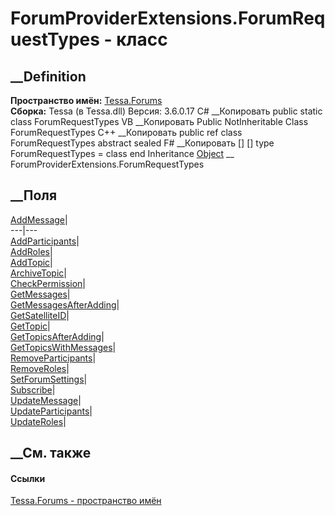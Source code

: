 # ForumProviderExtensions.ForumRequestTypes - класс
##  __Definition
 **Пространство имён:** [Tessa.Forums](N_Tessa_Forums.htm)  
 **Сборка:** Tessa (в Tessa.dll) Версия: 3.6.0.17
C# __Копировать
     public static class ForumRequestTypes
VB __Копировать
     Public NotInheritable Class ForumRequestTypes
C++ __Копировать
     public ref class ForumRequestTypes abstract sealed
F# __Копировать
     [<AbstractClassAttribute>]
    [<SealedAttribute>]
    type ForumRequestTypes = class end
Inheritance
    [Object](https://learn.microsoft.com/dotnet/api/system.object) __ ForumProviderExtensions.ForumRequestTypes
##  __Поля
[AddMessage](F_Tessa_Forums_ForumProviderExtensions_ForumRequestTypes_AddMessage.htm)|  
---|---  
[AddParticipants](F_Tessa_Forums_ForumProviderExtensions_ForumRequestTypes_AddParticipants.htm)|  
[AddRoles](F_Tessa_Forums_ForumProviderExtensions_ForumRequestTypes_AddRoles.htm)|  
[AddTopic](F_Tessa_Forums_ForumProviderExtensions_ForumRequestTypes_AddTopic.htm)|  
[ArchiveTopic](F_Tessa_Forums_ForumProviderExtensions_ForumRequestTypes_ArchiveTopic.htm)|  
[CheckPermission](F_Tessa_Forums_ForumProviderExtensions_ForumRequestTypes_CheckPermission.htm)|  
[GetMessages](F_Tessa_Forums_ForumProviderExtensions_ForumRequestTypes_GetMessages.htm)|  
[GetMessagesAfterAdding](F_Tessa_Forums_ForumProviderExtensions_ForumRequestTypes_GetMessagesAfterAdding.htm)|  
[GetSatelliteID](F_Tessa_Forums_ForumProviderExtensions_ForumRequestTypes_GetSatelliteID.htm)|  
[GetTopic](F_Tessa_Forums_ForumProviderExtensions_ForumRequestTypes_GetTopic.htm)|  
[GetTopicsAfterAdding](F_Tessa_Forums_ForumProviderExtensions_ForumRequestTypes_GetTopicsAfterAdding.htm)|  
[GetTopicsWithMessages](F_Tessa_Forums_ForumProviderExtensions_ForumRequestTypes_GetTopicsWithMessages.htm)|  
[RemoveParticipants](F_Tessa_Forums_ForumProviderExtensions_ForumRequestTypes_RemoveParticipants.htm)|  
[RemoveRoles](F_Tessa_Forums_ForumProviderExtensions_ForumRequestTypes_RemoveRoles.htm)|  
[SetForumSettings](F_Tessa_Forums_ForumProviderExtensions_ForumRequestTypes_SetForumSettings.htm)|  
[Subscribe](F_Tessa_Forums_ForumProviderExtensions_ForumRequestTypes_Subscribe.htm)|  
[UpdateMessage](F_Tessa_Forums_ForumProviderExtensions_ForumRequestTypes_UpdateMessage.htm)|  
[UpdateParticipants](F_Tessa_Forums_ForumProviderExtensions_ForumRequestTypes_UpdateParticipants.htm)|  
[UpdateRoles](F_Tessa_Forums_ForumProviderExtensions_ForumRequestTypes_UpdateRoles.htm)|  
## __См. также
#### Ссылки
[Tessa.Forums - пространство имён](N_Tessa_Forums.htm)
